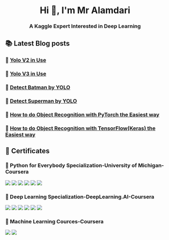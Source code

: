 <h1 align="center">Hi 👋, I'm Mr Alamdari</h1>

<h3 align="center">A Kaggle Expert Interested in Deep Learning</h3>


## 📚 Latest Blog posts
### 📓 [Yolo V2 in Use](https://medium.com/@mralamdari/yolo-v2-in-use-684c71482880)
### 📔 [Yolo V3 in Use](https://medium.com/@mralamdari/yolo-v3-in-use-e53bd96348a9)
### 📕 [Detect Batman by YOLO](https://medium.com/@mralamdari/detect-batman-by-yolo-331b8b1abe34)
### 📙 [Detect Superman by YOLO](https://medium.com/@mralamdari/detect-superman-by-yolo-5d81a065a95e)
### 📗 [How to do Object Recognition with PyTorch the Easiest way](https://medium.com/@mralamdari/uagehow-to-do-object-recognition-with-pytorch-the-easiest-way-d0a2750f5fe7)
### 📘 [How to do Object Recognition with TensorFlow(Keras) the Easiest way](https://medium.com/@mralamdari/imagehow-to-do-object-recognition-with-tensorflow-keras-the-easiest-way-23c7ab9604c7)

## 💎 Certificates
### 🏅 Python for Everybody Specialization-University of Michigan-Coursera
  
[![](https://img.shields.io/badge/-🥇%20Getting%20Started-000)](https://coursera.org/share/7ba6b8218719d5768f7d9c9ae1845a81)
[![](https://img.shields.io/badge/-🥇%20Capstone-000)](https://coursera.org/share/f0b4b11120b44f843812fa2baecb9ac0)
[![](https://img.shields.io/badge/-🥇%20Data%20Structures-000)](https://coursera.org/share/4599187a751aafde619b235f809c1e42)
[![](https://img.shields.io/badge/-🥇%20DataBases-000)](https://coursera.org/share/d3583f4fae010d01cd8f92ba24024368)
[![](https://img.shields.io/badge/-🥇%20Access%20Web%20Data-000)](https://coursera.org/share/af56e6d2170c19e2093297fc821c3ffe)
[![](https://img.shields.io/badge/-🥇%20FINAL-000)](https://coursera.org/share/f923e0f4b42ca5badcea7940c60aac3c)
  
  
### 🏅 Deep Learning Specialization-DeepLearning.AI-Coursera
  
[![](https://img.shields.io/badge/-🥇%20Neural%20Networks%20and%20Deep%20Learning-000)](https://coursera.org/share/558e93139a88e085ffb7297bf47987ce)
[![](https://img.shields.io/badge/-🥇%20Convolutional%20Neural%20Networks-000)](https://coursera.org/share/9e604ff6ffaf430f3cc2b23d396dfcc1)
[![](https://img.shields.io/badge/-🥇%20Sequence%20Models-000)](https://coursera.org/share/2f67853a91f777aed5485935997deee9)
[![](https://img.shields.io/badge/-🥇%20Structuring%20Machine%20Learning%20Projects-000)](https://coursera.org/share/48f4f13a778073756fdc9dacda6ae8ef)
[![](https://img.shields.io/badge/-🥇%20Improving%20Deep%20Neural%20Networks-000)](https://coursera.org/share/5db2ae8f59b83c226330d1e66cb758f8)
[![](https://img.shields.io/badge/-🥇%20FINAL-000)](https://coursera.org/share/1fb599e2219ea60cb7561904ad34356b)

### 🏅 Machine Learning Cources-Coursera
[![](https://img.shields.io/badge/-🥇%20Machine%20Learning%20with%20Python%20%20IBM-000)](https://coursera.org/share/8dcf63dd09fca0f0362b3a56f1ec110e)
[![](https://img.shields.io/badge/-🥇%20%20Machine%20Learning%20%20Stanford-000)](https://coursera.org/share/90314e500f962e1ff3eb45d11c419d8a)

